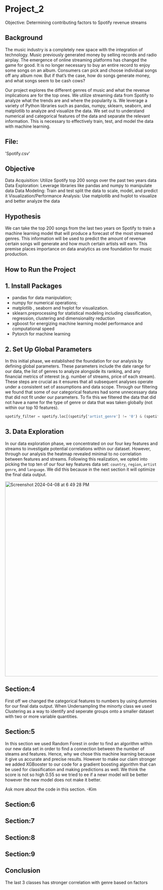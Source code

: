 # Project_2
Objective: Determining contributing factors to Spotify revenue streams

## Background
The music industry is a completely new space with the integration of technology. Music previously generated money by selling records and radio airplay. The emergence of online streaming platforms has changed the game for good. It is no longer necessary to buy an entire record to enjoy some songs on an album. Consumers can pick and choose individual songs off any album now. But if that’s the case, how do songs generate money, and what songs seem to be cash cows?

Our project explores the different genres of music and what the revenue implications are for the top ones. We utilize streaming data from Spotify to analyze what the trends are and where the popularity is. We leverage a variety of Python libraries such as pandas, numpy, sklearn, seaborn, and matplotlib to analyze and visualize the data. We set out to understand numerical and categorical features of the data and separate the relevant information. This is necessary to effectively train, test, and model the data with machine learning. 

## File: 
'Spotify.csv’

## Objective 
Data Acquisition: Utilize Spotify top 200 songs over the past two years data
Data Exploration: Leverage libraries like pandas and numpy to manipulate data
Data Modeling: Train and test split the data to scale, model, and predict it
Visualization/Performance Analysis: Use matplotlib and hvplot to visualize and better analyze the data

## Hypothesis
We can take the top 200 songs from the last two years on Spotify to train a machine learning model that will produce a forecast of the most streamed genres. This information will be used to predict the amount of revenue certain songs will generate and how much certain artists will earn. This premise places importance on data analytics as one foundation for music production. 

## How to Run the Project 
## 1. Install Packages
* pandas for data manipulation;
* numpy for numerical operations;
* matplotlib , seaborn and hvplot for visualization. 
* sklearn.preprocessing for statistical modeling including classification, regression, clustering and dimensionality reduction
* xgboost for energizing machine learning model performance and computational speed
* Pytorch for machine learning
  
## 2. Set Up Global Parameters
In this initial phase, we established the foundation for our analysis by defining global parameters. These parameters include the date range for our data, the list of genres to analyze alongside its ranking, and any financial metrics of interest (e.g. number of streams, price of each stream). These steps are crucial as it ensures that all subsequent analyses operate under a consistent set of assumptions and data scope.
Through our filtering we found that some of our categorical features had some unnecessary data that did not fit under our parameters. To fix this we filtered the data that did not have a name for the type of genre or data that was taken globally (not within our top 10 features).  
```python
spotify_filter = spotify.loc[(spotify['artist_genre'] != '0') & (spotify['country'] != 'Global') & (spotify['language'] != 'Global')]
```
## 3. Data Exploration
In our data exploration phase, we concentrated on our four key features and streams to investigate potential correlations within our dataset. However, through our analysis the heatmap revealed minimal to no correlation between features and streams. Following this realization, we opted into picking the top ten of our four key features data set: `country`, `region`, `artist genre`, and `language`. We did this because in the next section it will optimize the final data output.  


<img width="640" alt="Screenshot 2024-04-08 at 6 49 28 PM" src="https://github.com/kaylah176/Project_2/assets/152752672/1f00204f-29a6-4c9d-a660-d99bd5869ef8">


## Section:4  
First off we changed the categorical features to numbers by using dummies for our final data output. When Undersampling the minorty class we used Clustering as a way to identify and seperate groups onto a smaller dataset with two or more variable quantities.

## Section:5 
In this section we used Random Forest in order to find an algorithm within our new data set in order to find a connection between the number of steams and features. Hence, why we chose this machine learning because it give us accurate and precise results. However to make our claim stronger we added XGBooster to our code for a gradient boosting algorithm that can be used for classification and making predictions as well. We think the score is not so high 0.55 so we tried to ee if a newr model will be better however the new model does not make it better.  

Ask more about the code in this section. -Kim

## Section:6 

## Section:7

## Section:8 

## Section:9 

## Conclusion
The last 3 classes has stronger correlation with genre based on factors 

